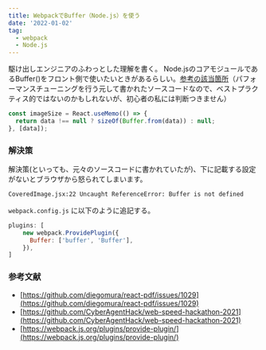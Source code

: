 ```yaml
---
title: WebpackでBuffer（Node.js）を使う
date: '2022-01-02'
tag:
  - webpack
  - Node.js
---
```


駆け出しエンジニアのふわっとした理解を書く。
Node.jsのコアモジュールであるBuffer()をフロント側で使いたいときがあるらしい。[参考の該当箇所](https://github.com/CyberAgentHack/web-speed-hackathon-2021/blob/135468cc9f69f6f27ba0bc9d3b74d60f1ebe3a40/client/src/components/foundation/CoveredImage/CoveredImage.jsx#L21-L23)（パフォーマンスチューニングを行う元して書かれたソースコードなので、ベストプラクティス的ではないのかもしれないが、初心者の私には判断つきません）
```javascript
const imageSize = React.useMemo(() => {
  return data !== null ? sizeOf(Buffer.from(data)) : null;
}, [data]);
```


### 解決策
解決策(といっても、元々のソースコードに書かれていたが)、下に記載する設定がないとブラウザから怒られてしまいます。
```bash
CoveredImage.jsx:22 Uncaught ReferenceError: Buffer is not defined
```


`webpack.config.js` に以下のように追記する。
```javascript
plugins: [
    new webpack.ProvidePlugin({
      Buffer: ['buffer', 'Buffer'],
    }),
]
```



### 参考文献
- [https://github.com/diegomura/react-pdf/issues/1029](https://github.com/diegomura/react-pdf/issues/1029)
- [https://github.com/CyberAgentHack/web-speed-hackathon-2021](https://github.com/CyberAgentHack/web-speed-hackathon-2021)
- [https://webpack.js.org/plugins/provide-plugin/](https://webpack.js.org/plugins/provide-plugin/)
